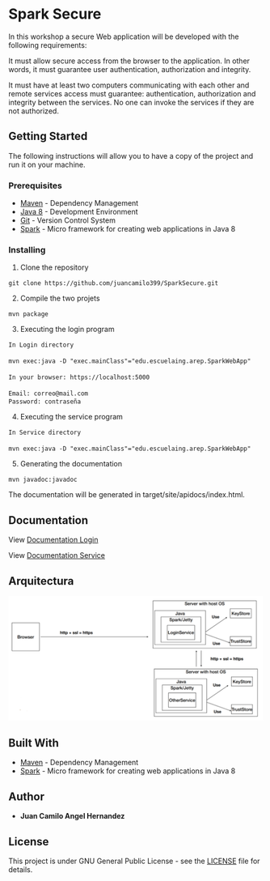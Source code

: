 # Spark Secure

In this workshop a secure Web application will be developed with the following requirements:

It must allow secure access from the browser to the application. In other words, it must guarantee user authentication, authorization and integrity.

It must have at least two computers communicating with each other and remote services access must guarantee: authentication, authorization and integrity between the services. No one can invoke the services if they are not authorized.


## Getting Started

The following instructions will allow you to have a copy of the project and run it on your machine.

### Prerequisites

* [Maven](https://maven.apache.org/) - Dependency Management
* [Java 8](https://www.oracle.com/co/java/technologies/javase/javase-jdk8-downloads.html) -  Development Environment 
* [Git](https://git-scm.com/) - Version Control System
* [Spark](http://sparkjava.com/) - Micro framework for creating web applications in Java 8

### Installing

1. Clone the repository

```
git clone https://github.com/juancamilo399/SparkSecure.git
```

2. Compile the two projets

```
mvn package
```

3. Executing the login program

```
In Login directory

mvn exec:java -D "exec.mainClass"="edu.escuelaing.arep.SparkWebApp"

In your browser: https://localhost:5000

Email: correo@mail.com
Password: contraseña
```

4. Executing the service program

```
In Service directory

mvn exec:java -D "exec.mainClass"="edu.escuelaing.arep.SparkWebApp"

```


5. Generating the documentation

```
mvn javadoc:javadoc
```

The documentation will be generated in target/site/apidocs/index.html.

## Documentation

View [Documentation Login](https://juancamilo399.github.io/SparkSecure/apidoclogin)

View [Documentation Service](https://juancamilo399.github.io/SparkSecure/apidocservice)

## Arquitectura

![arq](img/arq.png)



## Built With

* [Maven](https://maven.apache.org/) - Dependency Management
* [Spark](http://sparkjava.com/) - Micro framework for creating web applications in Java 8


## Author

* **Juan Camilo Angel Hernandez** 


## License

This project is under GNU General Public License - see the [LICENSE](LICENSE) file for details.
